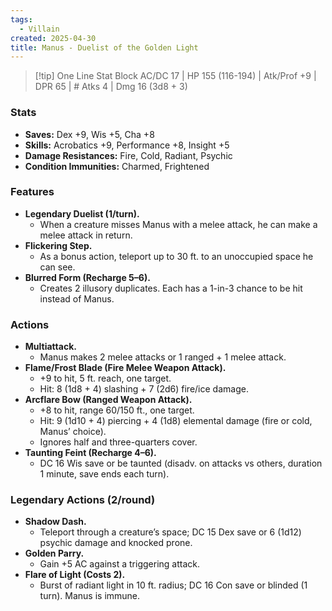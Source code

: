 ```yaml
---
tags:
  - Villain
created: 2025-04-30
title: Manus - Duelist of the Golden Light
---
```


> [!tip] One Line Stat Block
> AC/DC 17 | HP 155 (116-194) | Atk/Prof +9 | DPR 65 | # Atks 4 | Dmg 16 (3d8 + 3)

### **Stats**
- **Saves:** Dex +9, Wis +5, Cha +8
- **Skills:** Acrobatics +9, Performance +8, Insight +5
- **Damage Resistances:** Fire, Cold, Radiant, Psychic
- **Condition Immunities:** Charmed, Frightened

### **Features**
- **Legendary Duelist (1/turn).**  
	- When a creature misses Manus with a melee attack, he can make a melee attack in return.
- **Flickering Step.**  
	- As a bonus action, teleport up to 30 ft. to an unoccupied space he can see.
- **Blurred Form (Recharge 5–6).**  
	- Creates 2 illusory duplicates. Each has a 1-in-3 chance to be hit instead of Manus.

### **Actions**
- **Multiattack.**
	- Manus makes 2 melee attacks or 1 ranged + 1 melee attack.
- **Flame/Frost Blade (Fire Melee Weapon Attack).**  
	- +9 to hit, 5 ft. reach, one target.  
	- Hit: 8 (1d8 + 4) slashing + 7 (2d6) fire/ice damage.
- **Arcflare Bow (Ranged Weapon Attack).**  
	- +8 to hit, range 60/150 ft., one target.  
	- Hit: 9 (1d10 + 4) piercing + 4 (1d8) elemental damage (fire or cold, Manus’ choice).  
	- Ignores half and three-quarters cover.
- **Taunting Feint (Recharge 4–6).**  
	- DC 16 Wis save or be taunted (disadv. on attacks vs others, duration 1 minute, save ends each turn).

### **Legendary Actions (2/round)**
- **Shadow Dash.**  
	- Teleport through a creature’s space; DC 15 Dex save or 6 (1d12) psychic damage and knocked prone.
- **Golden Parry.**  
	- Gain +5 AC against a triggering attack.
- **Flare of Light (Costs 2).**  
	- Burst of radiant light in 10 ft. radius; DC 16 Con save or blinded (1 turn). Manus is immune.
